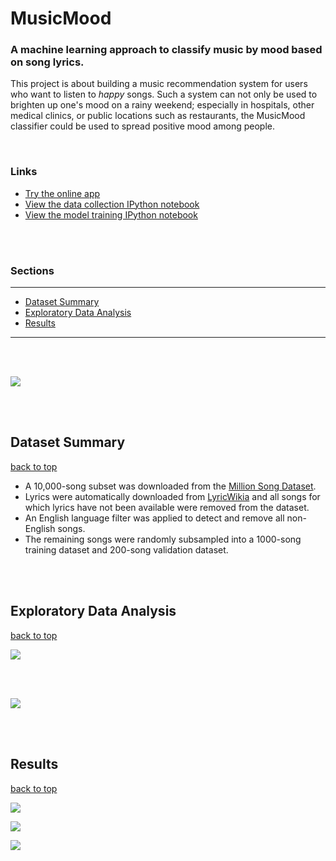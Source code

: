 # MusicMood

### A machine learning approach to classify music by mood based on song lyrics.

This project is about building a music recommendation system for users who want to listen to *happy* songs. Such a system can not only be used to brighten up one's mood on a rainy weekend; especially in hospitals, other medical clinics, or public locations such as restaurants, the MusicMood classifier could be used to spread positive mood among people.

<br>

### Links

- [Try the online app](http://sebastianraschka.com/Webapps/musicmood.html)
- [View the data collection IPython notebook](http://nbviewer.ipython.org/github/rasbt/musicmood/blob/master/code/collect_data/data_collection.ipynb)
- [View the model training IPython notebook](http://nbviewer.ipython.org/github/rasbt/musicmood/blob/master/code/classify_lyrics/train_lyrics.ipynb)


<br>
<br>

### Sections
<hr>

- [Dataset Summary](#dataset-summary)
- [Exploratory Data Analysis](#exploratory-data-analysis)
- [Results](#results)

<hr>

<br>
<br>

![](./images/flowchart.png)


<br>
<br>



## Dataset Summary
[back to top](#sections)

- A 10,000-song subset was downloaded from the [Million Song Dataset](http://labrosa.ee.columbia.edu/millionsong/pages/getting-dataset).
- Lyrics were automatically downloaded from [LyricWikia](http://lyrics.wikia.com/Lyrics_Wiki) and all songs for which lyrics have not been available were removed from the dataset.
 - An English language filter was applied to detect and remove all non-English songs.
 -  The remaining songs were randomly subsampled into a 1000-song training dataset and 200-song validation dataset.



<br>
<br>

## Exploratory Data Analysis

[back to top](#sections)

![](./images/exploratory_1.png)

<br>
<br>

![](./images/wordclouds.png)


<br>
<br>


## Results
[back to top](#sections)


![](./images/roc_all.png)

![](./images/roc_best.png)

![](./images/perform_table.png)
